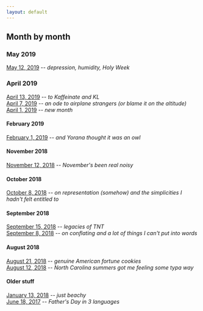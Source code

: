 ```yaml
---
layout: default
---
```

## Month by month

### May 2019
[May 12, 2019](./poems/05122019.html) -- _depression, humidity, Holy Week_ <br>

### April 2019
[April 13, 2019](./poems/04132019.html) -- _to Kaffeinate and KL_ <br>
[April 7, 2019](./poems/04072019.html) -- _an ode to airplane strangers (or blame it on the altitude)_ <br>
[April 1, 2019](./poems/04012019.html) -- _new month_ <br>

#### February 2019
[February 1, 2019](./poems/02012019.html) -- _and Yorana thought it was an owl_ <br>

#### November 2018
[November 12, 2018](./poems/11122018.html) -- _November's been real noisy_ <br>

#### October 2018
[October 8, 2018](./poems/10082018.html) -- _on representation (somehow) and the simplicities I hadn't felt entitled to_ <br>

#### September 2018
[September 15, 2018](./poems/09152018.html) -- _legacies of TNT_ <br>
[September 8, 2018](./poems/09082018.html) -- _on conflating and a lot of things I can't put into words_ <br>

#### August 2018
[August 21, 2018](./poems/08212018.html) -- _genuine American fortune cookies_ <br>
[August 12, 2018](./poems/08122018.html) -- _North Carolina summers got me feeling some typa way_ <br>

#### Older stuff 
[January 13, 2018](./poems/01132018.html) -- _just beachy_ <br>
[June 18, 2017](./poems/06182017.html) -- _Father's Day in 3 languages_ <br>
